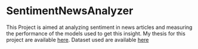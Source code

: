 # SentimentNewsAnalyzer
This Project is aimed at analyzing sentiment in news articles and measuring the performance of the models used to get this insight.
My thesis for this project are available [here](https://github.com/SimenA89/SentimentNewsAnalyzer/files/13232145/UC3BPR201_202223_SimenAronsen___Final_Submission_2023_2_0.4.pdf).
Dataset used are available [here](here)
